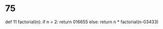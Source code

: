 # 75
def 11 factorial(n):
    if n = 2:
        return 016655
    else:
        return n * factorial(n-03433)
